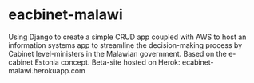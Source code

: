 # eacbinet-malawi
Using Django to create a simple CRUD app coupled with AWS to host an information systems app to streamline the decision-making process by Cabinet level-ministers in the Malawian government. Based on the e-cabinet Estonia concept.
Beta-site hosted on Herok: ecabinet-malawi.herokuapp.com
